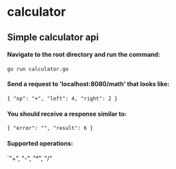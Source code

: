 # calculator

## Simple calculator api

#### Navigate to the root directory and run the command:
`go run calculator.go`

#### Send a request to 'localhost:8080/math' that looks like:
`{
    "op": "+",
    "left": 4,
    "right": 2
}`

#### You should receive a response similar to:
`{
    "error": "",
    "result": 6
}`

#### Supported operations:
`"+", "-", "*", "/"

